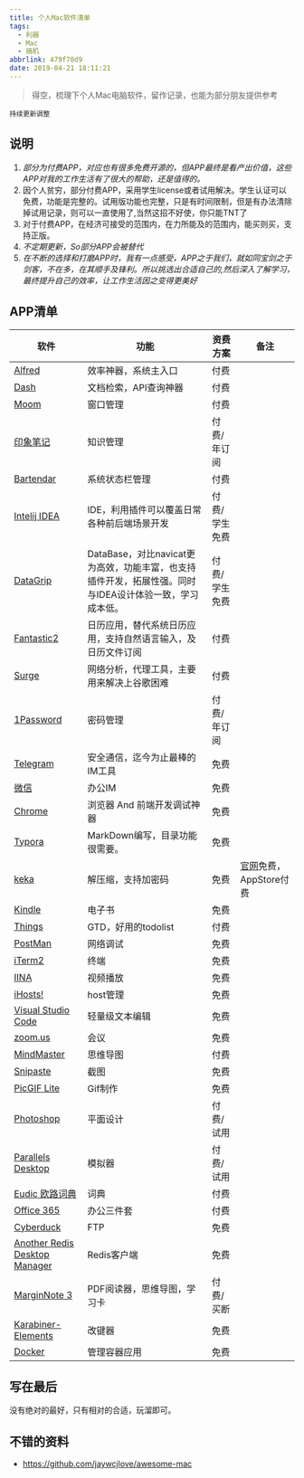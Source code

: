 ```yaml
---
title: 个人Mac软件清单
tags:
  - 利器
  - Mac
  - 搞机
abbrlink: 479f70d9
date: 2019-04-21 18:11:21
---
```

> 得空，梳理下个人Mac电脑软件，留作记录，也能为部分朋友提供参考

`持续更新调整`

## 说明
1. _部分为付费APP，对应也有很多免费开源的，但APP最终是看产出价值，这些APP对我的工作生活有了很大的帮助，还是值得的。_
2. 因个人贫穷，部分付费APP，采用学生license或者试用解决。学生认证可以免费，功能是完整的。试用版功能也完整，只是有时间限制，但是有办法清除掉试用记录，则可以一直使用了,当然这招不好使，你只能TNT了
3. 对于付费APP，在经济可接受的范围内，在力所能及的范围内，能买则买，支持正版。
2. _不定期更新，So部分APP会被替代_
3. _在不断的选择和打磨APP时，我有一点感受，APP之于我们，就如同宝剑之于剑客，不在多，在其顺手及锋利。所以挑选出合适自己的,然后深入了解学习，最终提升自己的效率，让工作生活因之变得更美好_

## APP清单

软件 | 功能 | 资费方案|备注
----| ---| ---|---
[Alfred](https://www.alfredapp.com/)| 效率神器，系统主入口 | 付费|
[Dash](https://kapeli.com/dash)| 文档检索，API查询神器 | 付费|
[Moom](https://manytricks.com/moom/)| 窗口管理 | 付费|
[印象笔记](https://www.yinxiang.com/) | 知识管理 | 付费/年订阅|
[Bartendar](https://www.macbartender.com/)| 系统状态栏管理 | 付费|
[Intelij IDEA](https://www.jetbrains.com/idea/)|IDE，利用插件可以覆盖日常各种前后端场景开发 | 付费/学生免费|
[DataGrip](https://www.jetbrains.com/datagrip/) | DataBase，对比navicat更为高效，功能丰富，也支持插件开发，拓展性强。同时与IDEA设计体验一致，学习成本低。 | 付费/学生免费|
[Fantastic2](https://flexibits.com/fantastical)| 日历应用，替代系统日历应用，支持自然语言输入，及日历文件订阅 | 付费|
[Surge](https://nssurge.com/)| 网络分析，代理工具，主要用来解决上谷歌困难 | 付费|
[1Password](https://1password.com/)| 密码管理 | 付费/年订阅|
[Telegram](https://telegram.org/) | 安全通信，迄今为止最棒的IM工具 | 免费|
[微信](https://mac.weixin.qq.com/) | 办公IM | 免费|
[Chrome](https://www.google.com/intl/zh-CN/chrome/) | 浏览器 And 前端开发调试神器 | 免费|
[Typora](https://typora.io/) | MarkDown编写，目录功能很需要。 | 免费|
[keka](https://www.keka.io/en/) | 解压缩，支持加密码 | 免费|[官网](https://www.keka.io/en/)免费，AppStore付费
[Kindle](https://apps.apple.com/tw/app/kindle/id405399194?mt=12) |电子书 | 免费|
[Things](https://culturedcode.com/things/) | GTD，好用的todolist | 付费|
[PostMan](https://www.postman.com/downloads/)|网络调试 | 免费|
[iTerm2](https://iterm2.com/) | 终端 | 免费|
[IINA](https://iina.io/) | 视频播放 | 免费|
[iHosts!](https://apps.apple.com/cn/app/ihosts-etc-hosts-%E7%BC%96%E8%BE%91%E5%99%A8/id1102004240?mt=12) | host管理 | 免费|
[Visual Studio Code](https://code.visualstudio.com/) | 轻量级文本编辑  | 免费|
[zoom.us](https://zoom.us/download) | 会议 | 免费|
[MindMaster](https://www.edrawsoft.cn/mindmaster/)| 思维导图 | 付费 |
[Snipaste](https://zh.snipaste.com/) | 截图 | 免费|
[PicGIF Lite](https://apps.apple.com/cn/app/picgif-lite/id844918735?mt=12) | Gif制作 | 免费|
[Photoshop](https://creativecloud.adobe.com/apps/download/photoshop?locale=zh-cn&promoid=61PM825Y&mv=other)|平面设计|付费/试用|
[Parallels Desktop](https://www.parallels.com/products/desktop/)|模拟器|付费/试用|
[Eudic 欧路词典](https://www.eudic.net/v4/en/app/eudic)|词典|付费|
[Office 365](https://www.microsoft.com/zh-cn/microsoft-365)|办公三件套|付费|
[Cyberduck](https://cyberduck.io/)|FTP|免费|
[Another Redis Desktop Manager](https://github.com/qishibo/AnotherRedisDesktopManager)|Redis客户端|免费|
[MarginNote 3](https://www.marginnote.com)|PDF阅读器，思维导图，学习卡|付费/买断|
[Karabiner-Elements](https://karabiner-elements.pqrs.org/)|改键器|免费|
[Docker](https://www.docker.com/)|管理容器应用|免费|


## 写在最后
没有绝对的最好，只有相对的合适，玩溜即可。

## 不错的资料
- https://github.com/jaywcjlove/awesome-mac
